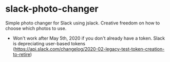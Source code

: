# slack-photo-changer

Simple photo changer for Slack using jslack. Creative freedom on how to choose which photos to use.

* Won't work after May 5th, 2020 if you don't already have a token. Slack is depreciating user-based tokens (https://api.slack.com/changelog/2020-02-legacy-test-token-creation-to-retire)
